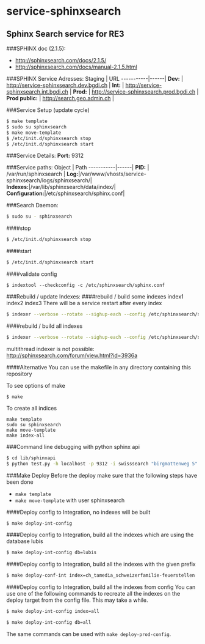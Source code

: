service-sphinxsearch
====================

Sphinx Search service for RE3
---------------------------------------------------

###SPHINX doc (2.1.5):
- http://sphinxsearch.com/docs/2.1.5/
- http://sphinxsearch.com/docs/manual-2.1.5.html

###SPHINX Service Adresses:
Staging    | URL
-----------|------|
**Dev:**   | http://service-sphinxsearch.dev.bgdi.ch  | 
**Int:**   | http://service-sphinxsearch.int.bgdi.ch  | 
**Prod:**  | http://service-sphinxsearch.prod.bgdi.ch  | 
**Prod public:** |  http://search.geo.admin.ch |

###Service Setup (update cycle)
```bash
$ make template
$ sudo su sphinxsearch
$ make move-template
$ /etc/init.d/sphinxsearch stop
$ /etc/init.d/sphinxsearch start
```

###Service Details:
**Port:**           9312

###Service paths:
Object    | Path
-----------|------|
**PID:**    | /var/run/sphinxsearch  | 
**Log:**|/var/www/vhosts/service-sphinxsearch/logs/sphinxsearch/|
**Indexes:**|/var/lib/sphinxsearch/data/index/|
**Configuration:**|/etc/sphinxsearch/sphinx.conf|

###Search Daemon:
```bash
$ sudo su - sphinxsearch
```

####stop
```bash
$ /etc/init.d/sphinxsearch stop
```
####start
```bash
$ /etc/init.d/sphinxsearch start
```

####validate config
```
$ indextool --checkconfig -c /etc/sphinxsearch/sphinx.conf
```
###Rebuild / update Indexes:
####rebuild / build some indexes index1 index2 index3
There will be a service restart after every index
```bash
$ indexer --verbose --rotate --sighup-each --config /etc/sphinxsearch/sphinx.conf index1 index2 index3 
```
####rebuild / build all indexes
```bash
$ indexer --verbose --rotate --sighup-each --config /etc/sphinxsearch/sphinx.conf --all
```
multithread indexer is not possible: http://sphinxsearch.com/forum/view.html?id=3936a

####Alternative
You can use the makefile in any directory containing this repository

To see options of make
```
$ make
```

To create all indices
```
make template
sudo su sphinxsearch
make move-template
make index-all
```
###Command line debugging with python sphinx api
```bash
$ cd lib/sphinxapi
$ python test.py -h localhost -p 9312 -i swisssearch "birgmattenweg 5"
```

###Make Deploy
Before the deploy make sure that the following steps have been done
* ```make template```
* ```make move-template``` with user sphinxsearch

####Deploy config to Integration, no indexes will be built
```bash
$ make deploy-int-config
```

####Deploy config to Integration, build all the indexes which are using the database lubis
```bash
$ make deploy-int-config db=lubis
```

####Deploy config to Integration, build all the indexes with the given prefix
```bash
$ make deploy-conf-int index=ch_tamedia_schweizerfamilie-feuerstellen
```
####Deploy config to Integration, build all the indexes from config
You can use one of the following commands to recreate all the indexes on the deploy target from the config file. This may take a while.
```bash
$ make deploy-int-config index=all
```
```bash
$ make deploy-int-config db=all
```

The same commands can be used with ```make deploy-prod-config```.
